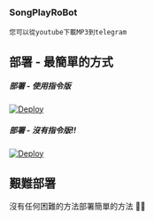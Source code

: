 ### SongPlayRoBot
```
您可以從youtube下載MP3到telegram
```

## 部署 - 最簡單的方式
##### 部署 - 使用指令版

[![Deploy](https://www.herokucdn.com/deploy/button.svg)](https://heroku.com/deploy?template=https://github.com/makubex2010/SongPlayRoBot/tree/main)

##### 部署 - 沒有指令版!!
[![Deploy](https://www.herokucdn.com/deploy/button.svg)](https://heroku.com/deploy?template=https://github.com/shamilhabeebnelli/song-bot/tree/Without-CMD)

## 艱難部署
沒有任何困難的方法部署簡單的方法 🤗🤣
